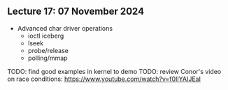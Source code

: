 ## Lecture 17: 07 November 2024

* Advanced char driver operations
  * ioctl iceberg
  * lseek
  * probe/release
  * polling/mmap

TODO: find good examples in kernel to demo
TODO: review Conor's video on race conditions: https://www.youtube.com/watch?v=f0IIYAIJEaI
